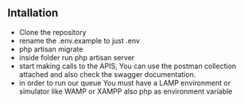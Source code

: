
## Intallation


- Clone the repository
- rename the .env.example to just .env
- php artisan migrate  
- inside folder run php artisan server 
- start making calls to the APIS, You can use the postman collection attached and also check the swagger documentation. 
- in order to run our queue You must have a LAMP environment or simulator like WAMP or XAMPP also php as environment variable




